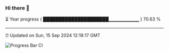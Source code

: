 ### Hi there 👋

⏳ Year progress { █████████████████████▁▁▁▁▁▁▁▁▁ } 70.63 %

---

⏰ Updated on Sun, 15 Sep 2024 12:18:17 GMT

![Progress Bar CI](https://github.com/code-lakshay/GitHub-Actions-Demo/workflows/Progress%20Bar%20CI/badge.svg)
